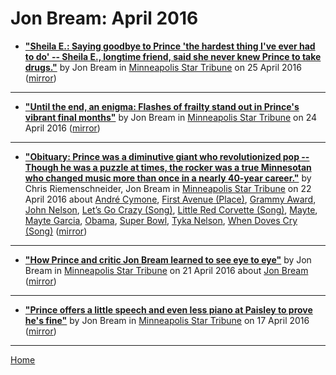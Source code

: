 # Jon Bream: April 2016

 - [**"Sheila E.: Saying goodbye to Prince 'the hardest thing I've ever had to do' -- Sheila E., longtime friend, said she never knew Prince to take drugs."**](http://www.startribune.com/sheila-e-saying-goodbye-to-prince-the-hardest-thing-i-ve-ever-had-to-do/376906621/) by Jon Bream in [Minneapolis Star Tribune](http://www.startribune.com/) on 25 April 2016 ([mirror](https://web.archive.org/web/*/http://www.startribune.com/sheila-e-saying-goodbye-to-prince-the-hardest-thing-i-ve-ever-had-to-do/376906621/))

----

 - [**"Until the end, an enigma: Flashes of frailty stand out in Prince's vibrant final months"**](http://www.startribune.com/until-the-end-an-enigmaflashes-of-frailty-stand-out-in-prince-s-vibrant-final-months/376860181/) by Jon Bream in [Minneapolis Star Tribune](http://www.startribune.com/) on 24 April 2016 ([mirror](https://web.archive.org/web/*/http://www.startribune.com/until-the-end-an-enigmaflashes-of-frailty-stand-out-in-prince-s-vibrant-final-months/376860181/))

----

 - [**"Obituary: Prince was a diminutive giant who revolutionized pop -- Though he was a puzzle at times, the rocker was a true Minnesotan who changed music more than once in a nearly 40-year career."**](http://www.startribune.com/jon-bream-prince-was-a-once-in-a-generation-artist-who-never-rested-on-his-laurels/376594221/) by Chris Riemenschneider, Jon Bream in [Minneapolis Star Tribune](http://www.startribune.com/) on 22 April 2016 about [André Cymone](../../topics/andr-cymone/index.md), [First Avenue (Place)](../../topics/place/first-avenue/index.md), [Grammy Award](../../topics/grammy-award/index.md), [John Nelson](../../topics/john-nelson/index.md), [Let’s Go Crazy (Song)](../../topics/song/let-s-go-crazy/index.md), [Little Red Corvette (Song)](../../topics/song/little-red-corvette/index.md), [Mayte](../../topics/mayte/index.md), [Mayte Garcia](../../topics/mayte-garcia/index.md), [Obama](../../topics/obama/index.md), [Super Bowl](../../topics/super-bowl/index.md), [Tyka Nelson](../../topics/tyka-nelson/index.md), [When Doves Cry (Song)](../../topics/song/when-doves-cry/index.md) ([mirror](https://web.archive.org/web/*/http://www.startribune.com/jon-bream-prince-was-a-once-in-a-generation-artist-who-never-rested-on-his-laurels/376594221/))

----

 - [**"How Prince and critic Jon Bream learned to see eye to eye"**](http://www.startribune.com/how-prince-and-critic-jon-bream-learned-to-see-eye-to-eye/376645531/) by Jon Bream in [Minneapolis Star Tribune](http://www.startribune.com/) on 21 April 2016 about [Jon Bream](../../topics/jon-bream/index.md) ([mirror](https://web.archive.org/web/*/http://www.startribune.com/how-prince-and-critic-jon-bream-learned-to-see-eye-to-eye/376645531/))

----

 - [**"Prince offers a little speech and even less piano at Paisley to prove he's fine"**](http://www.startribune.com/prince-offers-a-little-speech-and-even-less-piano-at-paisley-to-prove-he-s-fine/375981801/) by Jon Bream in [Minneapolis Star Tribune](http://www.startribune.com/) on 17 April 2016 ([mirror](https://web.archive.org/web/*/http://www.startribune.com/prince-offers-a-little-speech-and-even-less-piano-at-paisley-to-prove-he-s-fine/375981801/))

----

[Home](./)
